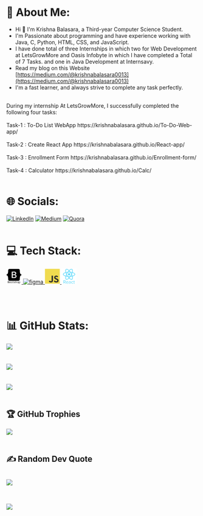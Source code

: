 # 💫 About Me:
- Hi 👋 I'm Krishna Balasara, a Third-year Computer Science Student.
- I'm Passionate about programming and have experience working with Java, C, Python, HTML, CSS, and JavaScript.
- I have done total of three Internships in which two for Web Development at LetsGrowMore and Oasis Infobyte in which I have completed a Total of 7 Tasks. and one in Java Development at Internsavy.
- Read my blog on this Website [https://medium.com/@krishnabalasara0013](https://medium.com/@krishnabalasara0013)
- I'm a fast learner, and always strive to complete any task perfectly.<br><br>
<tr>During my internship At LetsGrowMore, I successfully completed the following four tasks:
<br><br>
Task-1 : To-Do List WebApp https://krishnabalasara.github.io/To-Do-Web-app/<br><br>
Task-2 : Create React App https://krishnabalasara.github.io/React-app/<br><br>
Task-3 : Enrollment Form https://krishnabalasara.github.io/Enrollment-form/<br><br>
Task-4 : Calculator https://krishnabalasara.github.io/Calc/
<br><br>

# 🌐 Socials:
[![LinkedIn](https://img.shields.io/badge/LinkedIn-%230077B5.svg?logo=linkedin&logoColor=white)](https://www.linkedin.com/in/krishna-balasara-a151a2223/) [![Medium](https://img.shields.io/badge/Medium-12100E?logo=medium&logoColor=white)](https://medium.com/@krishnabalasara0013) [![Quora](https://img.shields.io/badge/Quora-%23B92B27.svg?logo=Quora&logoColor=white)](https://www.quora.com/profile/Krishna-Balasara-1) 
<br><br>

# 💻 Tech Stack:
<p align="left"> 
<a href="https://getbootstrap.com" target="_blank" rel="noreferrer"> <img src="https://raw.githubusercontent.com/devicons/devicon/master/icons/bootstrap/bootstrap-plain-wordmark.svg" alt="bootstrap" width="40" height="40"/> </a> 
<a href="https://www.figma.com/" target="_blank" rel="noreferrer"> <img src="https://www.vectorlogo.zone/logos/figma/figma-icon.svg" alt="figma" width="40" height="40"/> </a>
<a href="https://developer.mozilla.org/en-US/docs/Web/JavaScript" target="_blank" rel="noreferrer"> <img src="https://raw.githubusercontent.com/devicons/devicon/master/icons/javascript/javascript-original.svg" alt="javascript" width="40" height="40"/> </a>
<a href="https://reactjs.org/" target="_blank" rel="noreferrer"> <img src="https://raw.githubusercontent.com/devicons/devicon/master/icons/react/react-original-wordmark.svg" alt="react" width="40" height="40"/> </a> 
</p>



<br><br>

# 📊 GitHub Stats:
![](https://github-readme-stats.vercel.app/api?username=KrishnaBalasara&theme=radical&hide_border=false&include_all_commits=true&count_private=true)<br><br><br>
![](https://github-readme-streak-stats.herokuapp.com/?user=KrishnaBalasara&theme=radical&hide_border=false)<br/><br><br>
![](https://github-readme-stats.vercel.app/api/top-langs/?username=KrishnaBalasara&theme=radical&hide_border=false&include_all_commits=true&count_private=true&layout=compact)
<br><br>

## 🏆 GitHub Trophies
![](https://github-profile-trophy.vercel.app/?username=KrishnaBalasara&theme=radical&no-frame=false&no-bg=false&margin-w=4)
<br><br>
## ✍️ Random Dev Quote
![](https://quotes-github-readme.vercel.app/api?type=horizontal&theme=radical)
<br><br>
---
[![](https://visitcount.itsvg.in/api?id=KrishnaBalasara&icon=0&color=0)](https://visitcount.itsvg.in)

<!-- Proudly created with GPRM ( https://gprm.itsvg.in ) -->





